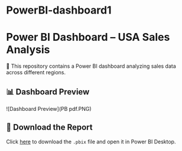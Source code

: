 # PowerBI-dashboard1
# Power BI Dashboard – USA Sales Analysis

🧾 This repository contains a Power BI dashboard analyzing sales data across different regions.

## 📊 Dashboard Preview
![Dashboard Preview](PB pdf.PNG)

## 📁 Download the Report
Click [here](EV_Sales_Analysis.pbix) to download the `.pbix` file and open it in Power BI Desktop.
